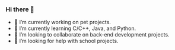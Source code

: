 ### Hi there 👋
- 🔭 I’m currently working on pet projects.
- 🌱 I’m currently learning C/C++, Java, and Python.
- 👯 I’m looking to collaborate on back-end development projects.
- 🤔 I’m looking for help with school projects.
<!--
**ChingDE/ChingDE** is a ✨ _special_ ✨ repository because its `README.md` (this file) appears on your GitHub profile.

Here are some ideas to get you started:

- 🔭 I’m currently working on ...
- 🌱 I’m currently learning ...
- 👯 I’m looking to collaborate on ...
- 🤔 I’m looking for help with ...
- 💬 Ask me about ...
- 📫 How to reach me: ...
- 😄 Pronouns: ...
- ⚡ Fun fact: ...
-->
